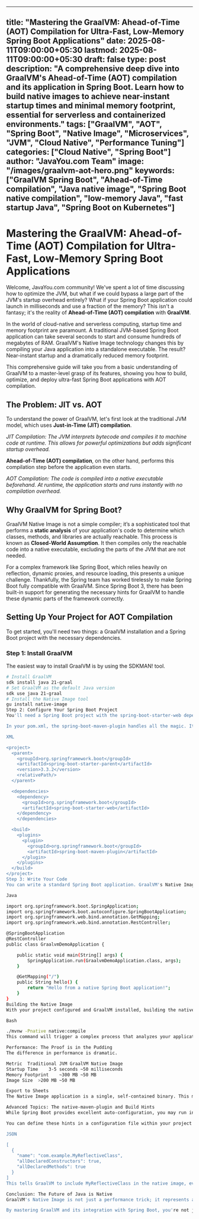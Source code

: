 

---
title: "Mastering the GraalVM: Ahead-of-Time (AOT) Compilation for Ultra-Fast, Low-Memory Spring Boot Applications"
date: 2025-08-11T09:00:00+05:30
lastmod: 2025-08-11T09:00:00+05:30
draft: false
type: post
description: "A comprehensive deep dive into GraalVM's Ahead-of-Time (AOT) compilation and its application in Spring Boot. Learn how to build native images to achieve near-instant startup times and minimal memory footprint, essential for serverless and containerized environments."
tags: ["GraalVM", "AOT", "Spring Boot", "Native Image", "Microservices", "JVM", "Cloud Native", "Performance Tuning"]
categories: ["Cloud Native", "Spring Boot"]
author: "JavaYou.com Team"
image: "/images/graalvm-aot-hero.png"
keywords: ["GraalVM Spring Boot", "Ahead-of-Time compilation", "Java native image", "Spring Boot native compilation", "low-memory Java", "fast startup Java", "Spring Boot on Kubernetes"]
---

# Mastering the GraalVM: Ahead-of-Time (AOT) Compilation for Ultra-Fast, Low-Memory Spring Boot Applications

Welcome, JavaYou.com community! We've spent a lot of time discussing how to optimize the JVM, but what if we could bypass a large part of the JVM's startup overhead entirely? What if your Spring Boot application could launch in milliseconds and use a fraction of the memory? This isn't a fantasy; it's the reality of **Ahead-of-Time (AOT) compilation** with **GraalVM**.

In the world of cloud-native and serverless computing, startup time and memory footprint are paramount. A traditional JVM-based Spring Boot application can take several seconds to start and consume hundreds of megabytes of RAM. GraalVM's Native Image technology changes this by compiling your Java application into a standalone executable. The result? Near-instant startup and a dramatically reduced memory footprint.

This comprehensive guide will take you from a basic understanding of GraalVM to a master-level grasp of its features, showing you how to build, optimize, and deploy ultra-fast Spring Boot applications with AOT compilation.

## The Problem: JIT vs. AOT

To understand the power of GraalVM, let's first look at the traditional JVM model, which uses **Just-in-Time (JIT) compilation**.



*JIT Compilation: The JVM interprets bytecode and compiles it to machine code at runtime. This allows for powerful optimizations but adds significant startup overhead.*

**Ahead-of-Time (AOT) compilation**, on the other hand, performs this compilation step before the application even starts.



*AOT Compilation: The code is compiled into a native executable beforehand. At runtime, the application starts and runs instantly with no compilation overhead.*

## Why GraalVM for Spring Boot?

GraalVM Native Image is not a simple compiler; it’s a sophisticated tool that performs a **static analysis** of your application's code to determine which classes, methods, and libraries are actually reachable. This process is known as **Closed-World Assumption**. It then compiles only the reachable code into a native executable, excluding the parts of the JVM that are not needed.

For a complex framework like Spring Boot, which relies heavily on reflection, dynamic proxies, and resource loading, this presents a unique challenge. Thankfully, the Spring team has worked tirelessly to make Spring Boot fully compatible with GraalVM. Since Spring Boot 3, there has been built-in support for generating the necessary hints for GraalVM to handle these dynamic parts of the framework correctly.

## Setting Up Your Project for AOT Compilation

To get started, you'll need two things: a GraalVM installation and a Spring Boot project with the necessary dependencies.

### Step 1: Install GraalVM
The easiest way to install GraalVM is by using the SDKMAN! tool.

```bash
# Install GraalVM
sdk install java 21-graal
# Set GraalVM as the default Java version
sdk use java 21-graal
# Install the Native Image tool
gu install native-image
Step 2: Configure Your Spring Boot Project
You'll need a Spring Boot project with the spring-boot-starter-web dependency and the spring-boot-starter-actuator for management endpoints. The key dependency is the spring-boot-starter-parent which brings in all the necessary tools.

In your pom.xml, the spring-boot-maven-plugin handles all the magic. It includes a native profile that is specifically designed to build the native image.

XML

<project>
  <parent>
    <groupId>org.springframework.boot</groupId>
    <artifactId>spring-boot-starter-parent</artifactId>
    <version>3.3.2</version>
    <relativePath/>
  </parent>

  <dependencies>
    <dependency>
      <groupId>org.springframework.boot</groupId>
      <artifactId>spring-boot-starter-web</artifactId>
    </dependency>
    </dependencies>

  <build>
    <plugins>
      <plugin>
        <groupId>org.springframework.boot</groupId>
        <artifactId>spring-boot-maven-plugin</artifactId>
      </plugin>
    </plugins>
  </build>
</project>
Step 3: Write Your Code
You can write a standard Spring Boot application. GraalVM's Native Image will handle the compilation.

Java

import org.springframework.boot.SpringApplication;
import org.springframework.boot.autoconfigure.SpringBootApplication;
import org.springframework.web.bind.annotation.GetMapping;
import org.springframework.web.bind.annotation.RestController;

@SpringBootApplication
@RestController
public class GraalvmDemoApplication {

    public static void main(String[] args) {
        SpringApplication.run(GraalvmDemoApplication.class, args);
    }

    @GetMapping("/")
    public String hello() {
        return "Hello from a native Spring Boot application!";
    }
}
Building the Native Image
With your project configured and GraalVM installed, building the native image is as simple as running a single Maven command.

Bash

./mvnw -Pnative native:compile
This command will trigger a complex process that analyzes your application, collects the necessary hints, and compiles it into a native executable located in the target directory.

Performance: The Proof is in the Pudding
The difference in performance is dramatic.

Metric	Traditional JVM	GraalVM Native Image
Startup Time	3-5 seconds	~50 milliseconds
Memory Footprint	~300 MB	~50 MB
Image Size	>200 MB	~50 MB

Export to Sheets
The Native Image application is a single, self-contained binary. This makes it perfect for containerized environments, where faster startup times lead to quicker scaling and reduced costs.

Advanced Topics: The native-maven-plugin and Build Hints
While Spring Boot provides excellent auto-configuration, you may run into issues with third-party libraries that rely on reflection or other dynamic features. In these cases, you will need to provide build hints.

You can define these hints in a configuration file within your project's META-INF/native-image/ directory.

JSON

[
  {
    "name": "com.example.MyReflectiveClass",
    "allDeclaredConstructors": true,
    "allDeclaredMethods": true
  }
]
This tells GraalVM to include MyReflectiveClass in the native image, even though its use isn't immediately apparent during the static analysis phase.

Conclusion: The Future of Java is Native
GraalVM's Native Image is not just a performance trick; it represents a fundamental shift in how we build and deploy Java applications. For cloud-native microservices, serverless functions, and any environment where resource efficiency is a top priority, AOT compilation is quickly becoming the standard.

By mastering GraalVM and its integration with Spring Boot, you're not just writing Java code; you're building next-generation applications that are faster, lighter, and more resilient than ever before. The future of Java is native, and the time to get started is now.
